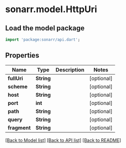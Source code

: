 # sonarr.model.HttpUri

## Load the model package
```dart
import 'package:sonarr/api.dart';
```

## Properties
Name | Type | Description | Notes
------------ | ------------- | ------------- | -------------
**fullUri** | **String** |  | [optional] 
**scheme** | **String** |  | [optional] 
**host** | **String** |  | [optional] 
**port** | **int** |  | [optional] 
**path** | **String** |  | [optional] 
**query** | **String** |  | [optional] 
**fragment** | **String** |  | [optional] 

[[Back to Model list]](../README.md#documentation-for-models) [[Back to API list]](../README.md#documentation-for-api-endpoints) [[Back to README]](../README.md)



